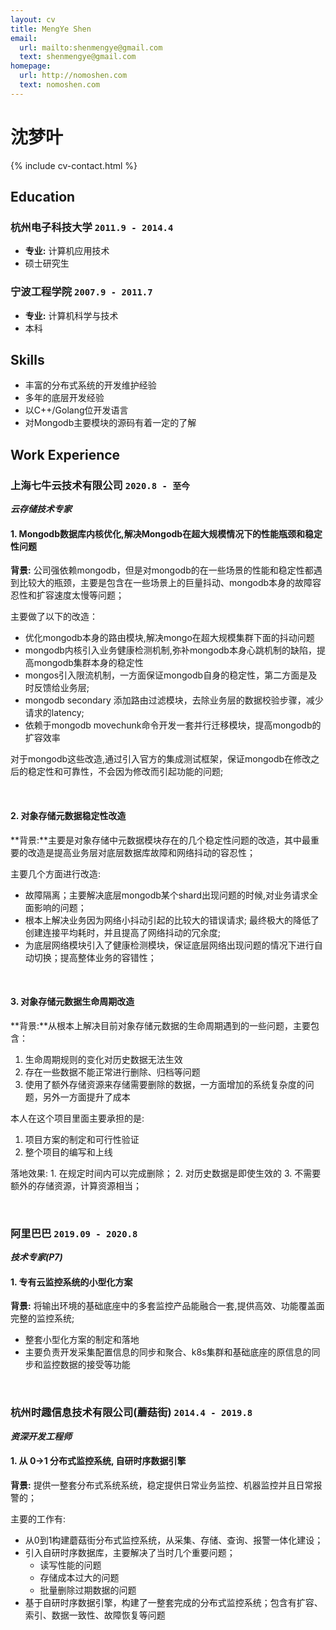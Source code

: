 ```yaml
---
layout: cv
title: MengYe Shen
email:
  url: mailto:shenmengye@gmail.com
  text: shenmengye@gmail.com
homepage:
  url: http://nomoshen.com
  text: nomoshen.com
---
```


# **沈**梦叶

<!--
include contact information from the front matter
Supported arguments:

    - homepage: url, text
        - phone
        - email
            -->

{% include cv-contact.html %}

## Education

### **杭州电子科技大学** `2011.9 - 2014.4`

- **专业:** 计算机应用技术
- 硕士研究生

### **宁波工程学院** `2007.9 - 2011.7`

- **专业:** 计算机科学与技术
- 本科

## Skills

* 丰富的分布式系统的开发维护经验
* 多年的底层开发经验
* 以C++/Golang位开发语言
* 对Mongodb主要模块的源码有着一定的了解

## Work Experience
### **上海七牛云技术有限公司** `2020.8 - 至今`

_**云存储技术专家**_<br>

#### 1. Mongodb数据库内核优化,解决Mongodb在超大规模情况下的性能瓶颈和稳定性问题

**背景:** 公司强依赖mongodb，但是对mongodb的在一些场景的性能和稳定性都遇到比较大的瓶颈，主要是包含在一些场景上的巨量抖动、mongodb本身的故障容忍性和扩容速度太慢等问题；

主要做了以下的改造：

* 优化mongodb本身的路由模块,解决mongo在超大规模集群下面的抖动问题
* mongodb内核引入业务健康检测机制,弥补mongodb本身心跳机制的缺陷，提高mongodb集群本身的稳定性
* mongos引入限流机制，一方面保证mongodb自身的稳定性，第二方面是及时反馈给业务层;
* mongodb secondary 添加路由过滤模块，去除业务层的数据校验步骤，减少请求的latency;
* 依赖于mongodb movechunk命令开发一套并行迁移模块，提高mongodb的扩容效率

对于mongodb这些改造,通过引入官方的集成测试框架，保证mongodb在修改之后的稳定性和可靠性，不会因为修改而引起功能的问题;

<br>

#### 2. 对象存储元数据稳定性改造

**背景:**主要是对象存储中元数据模块存在的几个稳定性问题的改造，其中最重要的改造是提高业务层对底层数据库故障和网络抖动的容忍性；

主要几个方面进行改造:

* 故障隔离；主要解决底层mongodb某个shard出现问题的时候,对业务请求全面影响的问题；
* 根本上解决业务因为网络小抖动引起的比较大的错误请求; 最终极大的降低了创建连接平均耗时，并且提高了网络抖动的冗余度;
* 为底层网络模块引入了健康检测模块，保证底层网络出现问题的情况下进行自动切换；提高整体业务的容错性；

<br>

#### 3. 对象存储元数据生命周期改造

**背景:**从根本上解决目前对象存储元数据的生命周期遇到的一些问题，主要包含：

1. 生命周期规则的变化对历史数据无法生效
2. 存在一些数据不能正常进行删除、归档等问题
3. 使用了额外存储资源来存储需要删除的数据，一方面增加的系统复杂度的问题，另外一方面提升了成本

本人在这个项目里面主要承担的是: 

1. 项目方案的制定和可行性验证
2. 整个项目的编写和上线

落地效果: 1. 在规定时间内可以完成删除； 2. 对历史数据是即使生效的 3. 不需要额外的存储资源，计算资源相当；

<br>

### **阿里巴巴** `2019.09 - 2020.8`

_**技术专家(P7)**_<br>

#### 1. 专有云监控系统的小型化方案

**背景:** 将输出环境的基础底座中的多套监控产品能融合⼀套,提供⾼效、功能覆盖⾯完整的监控系统;

* 整套小型化方案的制定和落地
* 主要负责开发采集配置信息的同步和聚合、k8s集群和基础底座的原信息的同步和监控数据的接受等功能

<br>

### **杭州时趣信息技术有限公司(蘑菇街)** `2014.4 - 2019.8`

_**资深开发工程师**_<br>

#### 1. 从 0->1 分布式监控系统, 自研时序数据引擎

**背景:** 提供一整套分布式系统系统，稳定提供日常业务监控、机器监控并且日常报警的；

主要的工作有:

* 从0到1构建蘑菇街分布式监控系统，从采集、存储、查询、报警一体化建设；
* 引入自研时序数据库，主要解决了当时几个重要问题；
    * 读写性能的问题
    * 存储成本过大的问题
    * 批量删除过期数据的问题
* 基于自研时序数据引擎，构建了一整套完成的分布式监控系统；包含有扩容、索引、数据一致性、故障恢复等问题

<!-- ### Footer

Last updated: May 2023 -->
